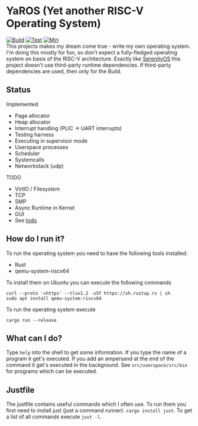# YaROS (Yet another RISC-V Operating System)

[![Build](https://github.com/hieronymusma/yaros/actions/workflows/build.yml/badge.svg)](https://github.com/hieronymusma/yaros/actions/workflows/build.yml)
[![Test](https://github.com/hieronymusma/yaros/actions/workflows/test.yml/badge.svg)](https://github.com/hieronymusma/yaros/actions/workflows/test.yml)
[![Miri](https://github.com/hieronymusma/yaros/actions/workflows/miri.yml/badge.svg)](https://github.com/hieronymusma/yaros/actions/workflows/miri.yml)  
This projects makes my dream come true - write my own operating system. I'm doing this mostly for fun, so don't expect a fully-fledged operating system on basis of the RISC-V architecture.
Exactly like [SerenityOS](https://github.com/SerenityOS/serenity) this project doesn't use third-party runtime dependencies. If third-party dependencies are used, then only for the Build.

## Status

Implemented

- Page allocator
- Heap allocator
- Interrupt handling (PLIC -> UART interrupts)
- Testing harness
- Executing in supervisor mode
- Userspace processes
- Scheduler
- Systemcalls
- Networkstack (udp)

TODO

- VirtIO / Filesystem
- TCP
- SMP
- Async Runtime in Kernel
- GUI
- See [todo](./todo.md)

## How do I run it?

To run the operating system you need to have the following tools installed:

- Rust
- qemu-system-riscv64

To install them on Ubuntu you can execute the following commands

```
curl --proto '=https' --tlsv1.2 -sSf https://sh.rustup.rs | sh
sudo apt install qemu-system-riscv64
```

To run the operating system execute

```
cargo run --release
```

## What can I do?

Type `help` into the shell to get some information. If you type the name of a program it get's executed. If you add an ampersand at the end of the command it get's executed in the background. See `src/userspace/src/bin` for programs which can be executed.

## Justfile

The justfile contains useful commands which I often use. To run them you first need to install just (just a command runner).
`cargo install just`. To get a list of all commands execute `just -l`.
